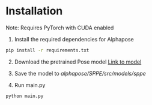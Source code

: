 # Installation

Note: Requires PyTorch with CUDA enabled

1. Install the required dependencies for Alphapose

```bash
pip install -r requirements.txt
```

2. Download the pretrained Pose model [Link to model](https://drive.google.com/file/d/1OPORTWB2cwd5YTVBX-NE8fsauZJWsrtW/view)

3. Save the model to _alphapose/SPPE/src/models/sppe_

4. Run main.py

```
python main.py
```
